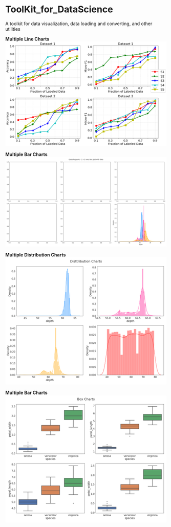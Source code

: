 # ToolKit_for_DataScience
A toolkit for data visualization, data loading and converting, and other utilities


**Multiple Line Charts**
![plot](./demo.png)

**Multiple Bar Charts**
![plot](./barchart.png)

**Multiple Distribution Charts**
![plot](./distchart.png)

**Multiple Bar Charts**
![plot](./boxchart.png)
